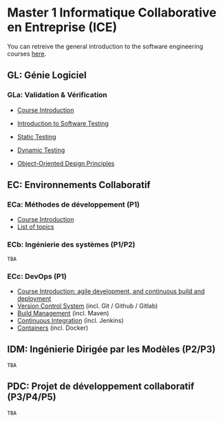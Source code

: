 # Master 1 Informatique Collaborative en Entreprise (ICE)

You can retreive the general introduction to the software engineering courses [here]().

## GL: Génie Logiciel

### GLa: Validation & Vérification

- [Course Introduction]()
- [Introduction to Software Testing]()
- [Static Testing]()
- [Dynamic Testing]()

- [Object-Oriented Design Principles]()

## EC: Environnements Collaboratif

### ECa: Méthodes de développement (P1)

- [Course Introduction]()
- [List of topics](./eca)

### ECb: Ingénierie des systèmes (P1/P2)

    TBA

### ECc: DevOps (P1)

- [Course Introduction: agile development, and continuous build and deployment]()
- [Version Control System]() (incl. Git / Github / Gitlab)
- [Build Management]() (incl. Maven)
- [Continuous Integration]() (incl. Jenkins)
- [Containers]() (incl. Docker)

## IDM: Ingénierie Dirigée par les Modèles (P2/P3)

    TBA

## PDC: Projet de développement collaboratif (P3/P4/P5)

    TBA



